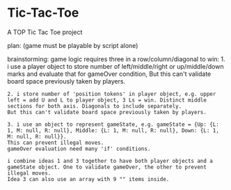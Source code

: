 # Tic-Tac-Toe
A TOP Tic Tac Toe project 

plan:
(game must be playable by script alone)

brainstorming: game logic requires three in a row/column/diagonal to win:
    1. i use a player object to store number of left/middle/right or up/middle/down marks and evaluate that for gameOver condition, But this can't validate board space previously taken by players. 

    2. i store number of 'position tokens' in player object, e.g. upper left = add U and L to player object, 3 Ls = win. Distinct middle sections for both axis. Diagonals to include separately. 
    But this can't validate board space previously taken by players. 

    3. i use an object to represent gameState, e.g. gameState = {Up: {L: 1, M: null, R: null}, Middle: {L: 1, M: null, R: null}, Down: {L: 1, M: null, R: null}}.
    This can prevent illegal moves. 
    gameOver evaluation need many 'if' conditions.

    i combine ideas 1 and 3 together to have both player objects and a gameState object. One to validate gameOver, the other to prevent illegal moves.  
    Idea 3 can also use an array with 9 "" items inside.

